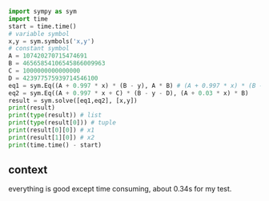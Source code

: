 [//title]: (use-python-sympy-to-solve-equation)
[//englishtitle]: (use-python-sympy-to-solve-equation)
[//category]: (python,snippet,sympy)
[//tags]: (python,snippet)
[//createtime]: (20210510)
[//updatetime]: (20210510)

```python
import sympy as sym
import time
start = time.time()
# variable symbol
x,y = sym.symbols('x,y')
# constant symbol
A = 107420270715474691
B = 46565854106545866009963
C = 1000000000000000
D = 423977575939714546100
eq1 = sym.Eq((A + 0.997 * x) * (B - y), A * B) # (A + 0.997 * x) * (B - y) = A * B
eq2 = sym.Eq((A + 0.997 * x + C) * (B - y - D), (A + 0.03 * x) * B)
result = sym.solve([eq1,eq2], [x,y])
print(result)
print(type(result)) # list
print(type(result[0])) # tuple
print(result[0][0]) # x1
print(result[1][0]) # x2
print(time.time() - start)
```

## context

everything is good except time consuming, about 0.34s for my test.
